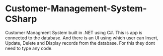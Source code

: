 # Customer-Management-System-CSharp

Customer Managment System built in .NET using C#.
This is app is connected to the database. 
And there is an UI using which user can Insert, Update, Delete and Display records from the database.
For this they dont need to type any code.

